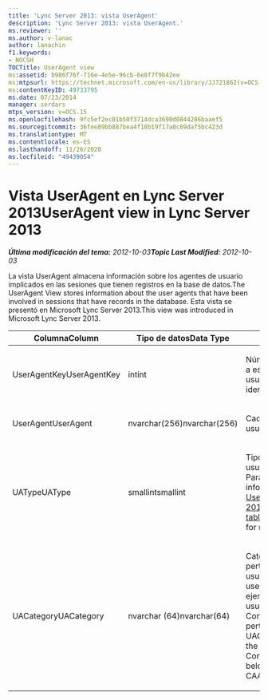 ```yaml
---
title: 'Lync Server 2013: vista UserAgent'
description: 'Lync Server 2013: vista UserAgent.'
ms.reviewer: ''
ms.author: v-lanac
author: lanachin
f1.keywords:
- NOCSH
TOCTitle: UserAgent view
ms:assetid: b986f76f-f16e-4e5e-96cb-6e8f7f9b42ee
ms:mtpsurl: https://technet.microsoft.com/en-us/library/JJ721862(v=OCS.15)
ms:contentKeyID: 49733795
ms.date: 07/23/2014
manager: serdars
mtps_version: v=OCS.15
ms.openlocfilehash: 9fc5ef2ec01b50f3714dca3690d0844286baaef5
ms.sourcegitcommit: 36fee89bb887bea4f18b19f17a8c69daf5bc423d
ms.translationtype: MT
ms.contentlocale: es-ES
ms.lasthandoff: 11/26/2020
ms.locfileid: "49439054"
---
```

# <a name="useragent-view-in-lync-server-2013"></a><span data-ttu-id="202e0-103">Vista UserAgent en Lync Server 2013</span><span class="sxs-lookup"><span data-stu-id="202e0-103">UserAgent view in Lync Server 2013</span></span>

<div data-xmlns="http://www.w3.org/1999/xhtml">

<div class="topic" data-xmlns="http://www.w3.org/1999/xhtml" data-msxsl="urn:schemas-microsoft-com:xslt" data-cs="https://msdn.microsoft.com/">

<div data-asp="https://msdn2.microsoft.com/asp">



</div>

<div id="mainSection">

<div id="mainBody"><span data-ttu-id="202e0-104">

<span> </span></span><span class="sxs-lookup"><span data-stu-id="202e0-104">

<span> </span></span></span>

<span data-ttu-id="202e0-105">_**Última modificación del tema:** 2012-10-03_</span><span class="sxs-lookup"><span data-stu-id="202e0-105">_**Topic Last Modified:** 2012-10-03_</span></span>

<span data-ttu-id="202e0-106">La vista UserAgent almacena información sobre los agentes de usuario implicados en las sesiones que tienen registros en la base de datos.</span><span class="sxs-lookup"><span data-stu-id="202e0-106">The UserAgent View stores information about the user agents that have been involved in sessions that have records in the database.</span></span> <span data-ttu-id="202e0-107">Esta vista se presentó en Microsoft Lync Server 2013.</span><span class="sxs-lookup"><span data-stu-id="202e0-107">This view was introduced in Microsoft Lync Server 2013.</span></span>


<table>
<colgroup>
<col style="width: 33%" />
<col style="width: 33%" />
<col style="width: 33%" />
</colgroup>
<thead>
<tr class="header">
<th><span data-ttu-id="202e0-108">Columna</span><span class="sxs-lookup"><span data-stu-id="202e0-108">Column</span></span></th>
<th><span data-ttu-id="202e0-109">Tipo de datos</span><span class="sxs-lookup"><span data-stu-id="202e0-109">Data Type</span></span></th>
<th><span data-ttu-id="202e0-110">Detalles</span><span class="sxs-lookup"><span data-stu-id="202e0-110">Details</span></span></th>
</tr>
</thead>
<tbody>
<tr class="odd">
<td><p><span data-ttu-id="202e0-111">UserAgentKey</span><span class="sxs-lookup"><span data-stu-id="202e0-111">UserAgentKey</span></span></p></td>
<td><p><span data-ttu-id="202e0-112">int</span><span class="sxs-lookup"><span data-stu-id="202e0-112">int</span></span></p></td>
<td><p><span data-ttu-id="202e0-113">Número único que identifica a este agente de usuario.</span><span class="sxs-lookup"><span data-stu-id="202e0-113">Unique number identifying this user agent.</span></span></p></td>
</tr>
<tr class="even">
<td><p><span data-ttu-id="202e0-114">UserAgent</span><span class="sxs-lookup"><span data-stu-id="202e0-114">UserAgent</span></span></p></td>
<td><p><span data-ttu-id="202e0-115">nvarchar(256)</span><span class="sxs-lookup"><span data-stu-id="202e0-115">nvarchar(256)</span></span></p></td>
<td><p><span data-ttu-id="202e0-116">Cadena de agente de usuario.</span><span class="sxs-lookup"><span data-stu-id="202e0-116">User agent string.</span></span></p></td>
</tr>
<tr class="odd">
<td><p><span data-ttu-id="202e0-117">UAType</span><span class="sxs-lookup"><span data-stu-id="202e0-117">UAType</span></span></p></td>
<td><p><span data-ttu-id="202e0-118">smallint</span><span class="sxs-lookup"><span data-stu-id="202e0-118">smallint</span></span></p></td>
<td><p><span data-ttu-id="202e0-119">Tipo de agente de usuario.</span><span class="sxs-lookup"><span data-stu-id="202e0-119">Type of user agent.</span></span> <span data-ttu-id="202e0-120">Para obtener más información, vea la <a href="lync-server-2013-useragent-table.md">tabla UserAgent en Lync Server 2013</a> .</span><span class="sxs-lookup"><span data-stu-id="202e0-120">See the <a href="lync-server-2013-useragent-table.md">UserAgent table in Lync Server 2013</a> for more details.</span></span></p></td>
</tr>
<tr class="even">
<td><p><span data-ttu-id="202e0-121">UACategory</span><span class="sxs-lookup"><span data-stu-id="202e0-121">UACategory</span></span></p></td>
<td><p><span data-ttu-id="202e0-122">nvarchar (64)</span><span class="sxs-lookup"><span data-stu-id="202e0-122">nvarchar(64)</span></span></p></td>
<td><p><span data-ttu-id="202e0-123">Categoría a la que pertenece el agente de usuario.</span><span class="sxs-lookup"><span data-stu-id="202e0-123">Category that the user agent belongs to.</span></span> <span data-ttu-id="202e0-124">Por ejemplo, el agente de usuario Conferencing_Attendant_1,0 pertenece a la CAA de UACategory.</span><span class="sxs-lookup"><span data-stu-id="202e0-124">For example, the user agent Conferencing_Attendant_1.0 belongs to the UACategory CAA.</span></span></p></td>
</tr>
</tbody>
</table><span data-ttu-id="202e0-125">


</div>

<span> </span>

</div>

</div>

</span><span class="sxs-lookup"><span data-stu-id="202e0-125">


</div>

<span> </span>

</div>

</div>

</span></span></div>

